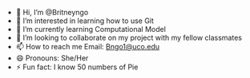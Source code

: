 - 👋 Hi, I’m @Britneyngo
- 👀 I’m interested in learning how to use Git
- 🌱 I’m currently learning Computational Model 
- 💞️ I’m looking to collaborate on my project with my fellow classmates
- 📫 How to reach me Email: Bngo1@uco.edu
- 😄 Pronouns: She/Her
- ⚡ Fun fact: I know 50 numbers of Pie

<!---
Britneyngo-o/Britneyngo-o is a ✨ special ✨ repository because its `README.md` (this file) appears on your GitHub profile.
You can click the Preview link to take a look at your changes.
--->
